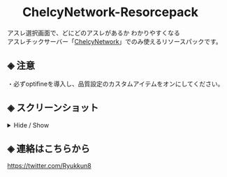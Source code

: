 # &nbsp;　ChelcyNetwork-Resorcepack
アスレ選択画面で、どにどのアスレがあるか わかりやすくなる<br>
アスレチックサーバー「[ChelcyNetwork](https://www.mchel.net/)」でのみ使えるリソースパックです。

## ◈ 注意
・必ずoptifineを導入し、品質設定のカスタムアイテムをオンにしてください。

## ◈ スクリーンショット
<details><summary>Hide / Show</summary>
<p>
![SS](https://github.com/Ryukkun/ChelcyNetwork-Resorcepack/blob/main/SS.png)
</p>
</details>

## ◈ 連絡はこちらから
https://twitter.com/Ryukkun8
